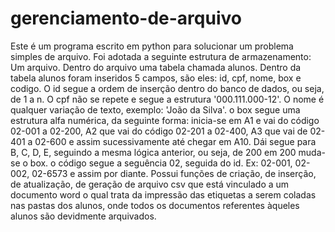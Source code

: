 # gerenciamento-de-arquivo
Este é um programa escrito em python para solucionar um problema simples de arquivo.
Foi adotada a seguinte estrutura de armazenamento:
Um arquivo.
Dentro do arquivo uma tabela chamada alunos.
Dentro da tabela alunos foram inseridos 5 campos, são eles: id, cpf, nome, box e codigo.
O id segue a ordem de inserção dentro do banco de dados, ou seja, de 1 a n.
O cpf não se repete e segue a estrutura '000.111.000-12'.
O nome é qualquer variação de texto, exemplo: 'João da Silva'.
o box segue uma estrutura alfa numérica, da seguinte forma: inicia-se em A1 e vai do código 02-001 a 02-200, A2 que vai do código 02-201 a 02-400, A3 que vai de 02-401 a 02-600 e assim sucessivamente até chegar em A10. Dái segue para B, C, D, E, seguindo a mesma lógica anterior, ou seja, de 200 em 200 muda-se o box.
o código segue a seguência 02, seguida do id. Ex: 02-001, 02-002, 02-6573 e assim por diante.
Possui funções de criação, de inserção, de atualização, de geração de arquivo csv que está vinculado a um documento word o qual trata da impressão das etiquetas a serem coladas nas pastas dos alunos, onde todos os documentos referentes àqueles alunos são devidmente arquivados.  
